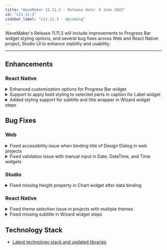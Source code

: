 ```yaml
---
title: "WaveMaker 11.11.3 - Release date: 9 June 2025"
id: "v11-11-3"
sidebar_label: "v11.11.3 - Upcoming"
---
```


WaveMaker's Release 11.11.3 will include improvements to Progress Bar widget styling options, and several bug fixes across Web and React Native project, Studio UI to enhance stability and usability.

---

## Enhancements

### React Native

<details>
<summary>Enhanced customization options for Progress Bar widget</summary>

Two key enhancements were made to the Progress Bar widget:

- **Custom Tooltip Support**: You can now display contextual tooltip labels such as "Low", "Medium", "High", or show percentage values based on progress. The tooltip can be fully styled and positioned.

- **Gradient Background Styling**: The Progress Bar's fill can now be styled with a linear gradient using custom CSS classes. Developers can apply gradient backgrounds using `.app-progress-bar-bg` and override default background colors.
![Progress Bar](/learn/assets/customize_progress_bar.png)
For more details, please check [here](../how-tos/customize-progress-bar.md).

These enhancements provide greater control over the visual and contextual representation of progress values in progress bar.
</details>

<details>
<summary>Support to apply bold styling to selected parts in caption for Label widget</summary>

Added support to apply bold styling to specific parts of a Label widget’s caption. You can now wrap the desired text within `**` to highlight selected phrases in bold.

For example:
```html
<wm-label caption="Your code is valid for **10 mins** from the time of request." />
```
This allows more control over text emphasis within label captions.
</details>

<details>
<summary>Added styling support for subtitle and title wrapper in Wizard widget steps</summary>

A new CSS class `.app-wizard-step-title-wrapper` has been introduced to allow custom styling of the title and subtitle wrapper.

</details>

## Bug Fixes

### Web

<details>
<summary>Fixed accessibility issue when binding title of Design Dialog in web projects</summary>

Binding a variable to the **title** property of the Design Dialog in web projects caused an accessibility warning (`[aria-*] - attributes do not match their roles`) in Lighthouse reports. This issue has been resolved — titles bound to variables now meet accessibility standards without triggering warnings.
</details>

<details>
<summary>Fixed validation issue with manual input in Date, DateTime, and Time widgets</summary>

Fixed an issue where manually entered values in the **Date**, **DateTime**, and **Time** widgets were updating `datavalue` even when they were outside the configured **Min/Max** limits or within **Excluded Days** (for date-based widgets).

Now, validation for these constraints works as expected — if an invalid value is entered, the widget’s `datavalue` will **not** be updated.
</details>

### Studio

<details>
<summary>Fixed missing Height property in Chart widget after data binding</summary>

Resolved an issue where the **Height** property of the Chart widget was disappearing from the Studio UI’s properties panel after binding the data value property. The property is now consistently visible and configurable in the UI.
</details>

### React Native

<details>
<summary>Fixed theme selection issue in projects with multiple themes</summary>

When multiple themes were present in a project, only the first theme was applied regardless of the user’s selection. This issue has been resolved — now, the theme explicitly selected by the developer in project is correctly applied across the project.
</details>

<details>
<summary>Fixed missing subtitle in Wizard widget steps</summary>

The **subtitle** configured for each step in the Wizard widget was not displaying in the preview. This issue has been resolved — subtitles now render correctly during preview.

</details>

## Technology Stack

- [Latest technology stack and updated libraries](/learn/wavemaker-release-notes#technology-stack)